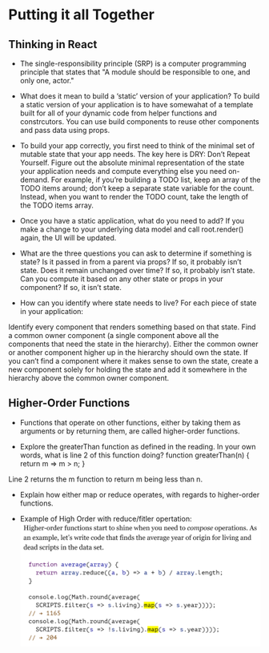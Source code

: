 # Putting it all Together

## Thinking in React

- The single-responsibility principle (SRP) is a computer programming principle that states that "A module should be responsible to one, and only one, actor."

- What does it mean to build a ‘static’ version of your application? To build a static version of your application is to have somewahat of a template built for all of your dynamic code from helper functions and constrcutors. You can use build components to reuse other components and pass data using props.

- To build your app correctly, you first need to think of the minimal set of mutable state that your app needs. The key here is DRY: Don’t Repeat Yourself. Figure out the absolute minimal representation of the state your application needs and compute everything else you need on-demand. For example, if you’re building a TODO list, keep an array of the TODO items around; don’t keep a separate state variable for the count. Instead, when you want to render the TODO count, take the length of the TODO items array.

- Once you have a static application, what do you need to add? If you make a change to your underlying data model and call root.render() again, the UI will be updated.

- What are the three questions you can ask to determine if something is state?
Is it passed in from a parent via props? If so, it probably isn’t state.
Does it remain unchanged over time? If so, it probably isn’t state.
Can you compute it based on any other state or props in your component? If so, it isn’t state.

- How can you identify where state needs to live?
For each piece of state in your application:

Identify every component that renders something based on that state.
Find a common owner component (a single component above all the components that need the state in the hierarchy).
Either the common owner or another component higher up in the hierarchy should own the state.
If you can’t find a component where it makes sense to own the state, create a new component solely for holding the state and add it somewhere in the hierarchy above the common owner component.

## Higher-Order Functions

- Functions that operate on other functions, either by taking them as arguments or by returning them, are called higher-order functions.

- Explore the greaterThan function as defined in the reading. In your own words, what is line 2 of this function doing?
  function greaterThan(n) {
  return m => m > n;
}

Line 2 returns the m function to return m being less than n.

- Explain how either map or reduce operates, with regards to higher-order functions.

- Example of High Order with reduce/fitler opertation: ![High](Images/High%20Order%20using%20filter%20and%20map.png)